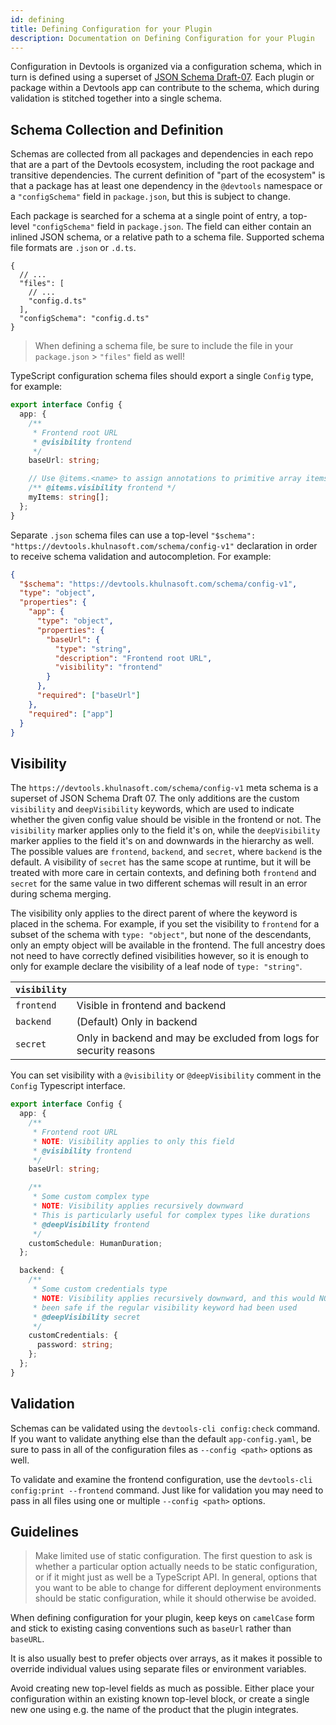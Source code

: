 ```yaml
---
id: defining
title: Defining Configuration for your Plugin
description: Documentation on Defining Configuration for your Plugin
---
```


Configuration in Devtools is organized via a configuration schema, which in
turn is defined using a superset of
[JSON Schema Draft-07](https://json-schema.org/specification-links.html#draft-7).
Each plugin or package within a Devtools app can contribute to the schema,
which during validation is stitched together into a single schema.

## Schema Collection and Definition

Schemas are collected from all packages and dependencies in each repo that are a
part of the Devtools ecosystem, including the root package and transitive
dependencies. The current definition of "part of the ecosystem" is that a
package has at least one dependency in the `@devtools` namespace or a
`"configSchema"` field in `package.json`, but this is subject to change.

Each package is searched for a schema at a single point of entry, a top-level
`"configSchema"` field in `package.json`. The field can either contain an
inlined JSON schema, or a relative path to a schema file. Supported schema file
formats are `.json` or `.d.ts`.

```jsonc title="package.json"
{
  // ...
  "files": [
    // ...
    "config.d.ts"
  ],
  "configSchema": "config.d.ts"
}
```

> When defining a schema file, be sure to include the file in your
> `package.json` > `"files"` field as well!

TypeScript configuration schema files should export a single `Config` type, for
example:

```ts
export interface Config {
  app: {
    /**
     * Frontend root URL
     * @visibility frontend
     */
    baseUrl: string;

    // Use @items.<name> to assign annotations to primitive array items
    /** @items.visibility frontend */
    myItems: string[];
  };
}
```

Separate `.json` schema files can use a top-level
`"$schema": "https://devtools.khulnasoft.com/schema/config-v1"` declaration in order to
receive schema validation and autocompletion. For example:

```json
{
  "$schema": "https://devtools.khulnasoft.com/schema/config-v1",
  "type": "object",
  "properties": {
    "app": {
      "type": "object",
      "properties": {
        "baseUrl": {
          "type": "string",
          "description": "Frontend root URL",
          "visibility": "frontend"
        }
      },
      "required": ["baseUrl"]
    },
    "required": ["app"]
  }
}
```

## Visibility

The `https://devtools.khulnasoft.com/schema/config-v1` meta schema is a superset of JSON
Schema Draft 07. The only additions are the custom `visibility` and
`deepVisibility` keywords, which are used to indicate whether the given config
value should be visible in the frontend or not. The `visibility` marker applies
only to the field it's on, while the `deepVisibility` marker applies to the
field it's on and downwards in the hierarchy as well. The possible values are
`frontend`, `backend`, and `secret`, where `backend` is the default. A
visibility of `secret` has the same scope at runtime, but it will be treated
with more care in certain contexts, and defining both `frontend` and `secret`
for the same value in two different schemas will result in an error during
schema merging.

The visibility only applies to the direct parent of where the keyword is placed
in the schema. For example, if you set the visibility to `frontend` for a subset
of the schema with `type: "object"`, but none of the descendants, only an empty
object will be available in the frontend. The full ancestry does not need to
have correctly defined visibilities however, so it is enough to only for example
declare the visibility of a leaf node of `type: "string"`.

| `visibility` |                                                                    |
| ------------ | ------------------------------------------------------------------ |
| `frontend`   | Visible in frontend and backend                                    |
| `backend`    | (Default) Only in backend                                          |
| `secret`     | Only in backend and may be excluded from logs for security reasons |

You can set visibility with a `@visibility` or `@deepVisibility` comment in the
`Config` Typescript interface.

```ts
export interface Config {
  app: {
    /**
     * Frontend root URL
     * NOTE: Visibility applies to only this field
     * @visibility frontend
     */
    baseUrl: string;

    /**
     * Some custom complex type
     * NOTE: Visibility applies recursively downward
     * This is particularly useful for complex types like durations
     * @deepVisibility frontend
     */
    customSchedule: HumanDuration;
  };

  backend: {
    /**
     * Some custom credentials type
     * NOTE: Visibility applies recursively downward, and this would NOT have
     * been safe if the regular visibility keyword had been used
     * @deepVisibility secret
     */
    customCredentials: {
      password: string;
    };
  };
}
```

## Validation

Schemas can be validated using the `devtools-cli config:check` command. If you
want to validate anything else than the default `app-config.yaml`, be sure to
pass in all of the configuration files as `--config <path>` options as well.

To validate and examine the frontend configuration, use the
`devtools-cli config:print --frontend` command. Just like for validation you
may need to pass in all files using one or multiple `--config <path>` options.

## Guidelines

> Make limited use of static configuration. The first question to ask is whether
> a particular option actually needs to be static configuration, or if it might
> just as well be a TypeScript API. In general, options that you want to be able
> to change for different deployment environments should be static
> configuration, while it should otherwise be avoided.

When defining configuration for your plugin, keep keys on `camelCase` form and stick to
existing casing conventions such as `baseUrl` rather than `baseURL`.

It is also usually best to prefer objects over arrays, as it makes it possible
to override individual values using separate files or environment variables.

Avoid creating new top-level fields as much as possible. Either place your
configuration within an existing known top-level block, or create a single new
one using e.g. the name of the product that the plugin integrates.
